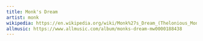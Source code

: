 ```yaml
---
title: Monk's Dream
artist: monk
wikipedia: https://en.wikipedia.org/wiki/Monk%27s_Dream_(Thelonious_Monk_album)
allmusic: https://www.allmusic.com/album/monks-dream-mw0000188438
---
```

